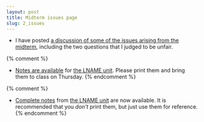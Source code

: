 ```yaml
---
layout: post
title: Midterm issues page
slug: 2_issues
---
```


* I have posted [a discussion of some of the issues arising from the midterm](/issues.html), including the two questions that I judged to be unfair.

{% comment %} 
* [Notes are available](/materials/UNAME.handouts.pdf) for [the LNAME unit](/UNAME.html). Please print them and bring them to class on Thursday.
{% endcomment %} 

{% comment %} 
* [Complete notes](/materials/UNAME.complete.pdf) from [the LNAME unit](/UNAME.html) are now available. It is recommended that you _don't_ print them, but just use them for reference.
{% endcomment %} 

